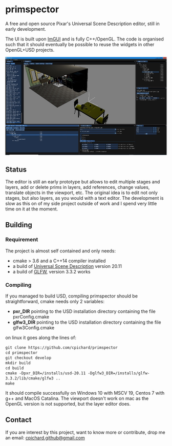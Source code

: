 
# primspector

A free and open source Pixar's Universal Scene Description editor, still in early development.

The UI is built upon [ImGUI](https://github.com/ocornut/imgui) and is fully C++/OpenGL. The code is organised such that it should eventually be possible to reuse the widgets in other OpenGL+USD projects.

![screenshot1](doc/screenshot1.jpg)

## Status

The editor is still an early prototype but allows to edit multiple stages and layers, add or delete prims in layers, add references, change values, translate objects in the viewport, etc. The original idea is to edit not only stages, but also layers, as you would with a text editor. The development is slow as this on of my side project outside of work and I spend very little time on it at the moment.

## Building

### Requirement

The project is almost self contained and only needs:

- cmake > 3.6 and a C++14 compiler installed
- a build of [Universal Scene Description](https://github.com/PixarAnimationStudios/USD/releases/tag/v20.11) version 20.11
- a build of [GLFW](https://www.glfw.org/), version 3.3.2 works

### Compiling

If you managed to build USD, compiling primspector should be straightforward, cmake needs only 2 variables:

- __pxr_DIR__ pointing to the USD installation directory containing the file pxrConfig.cmake
- __glfw3_DIR__  pointing to the USD installation directory containing the file glfw3Config.cmake

on linux it goes along the lines of:

    git clone https://github.com/cpichard/primspector
    cd primspector
    git checkout develop
    mkdir build
    cd build
    cmake -Dpxr_DIR=/installs/usd-20.11 -Dglfw3_DIR=/installs/glfw-3.3.2/lib/cmake/glfw3 ..
    make

It should compile successfully on Windows 10 with MSCV 19, Centos 7 with g++ and MacOS Catalina. The viewport doesn't work on mac as the OpenGL version is not supported, but the layer editor does.

## Contact

If you are interest by this project, want to know more or contribute, drop me an email: cpichard.github@gmail.com
